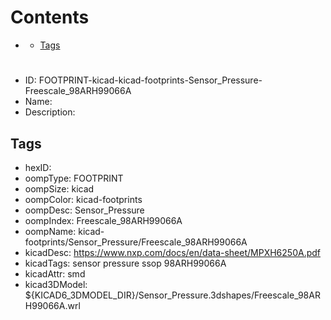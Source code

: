 



Contents
========

* [](#)
	* [Tags](#tags)

# 

- ID: FOOTPRINT-kicad-kicad-footprints-Sensor_Pressure-Freescale_98ARH99066A
- Name: 
- Description: 

## Tags

- hexID: 
- oompType: FOOTPRINT
- oompSize: kicad
- oompColor: kicad-footprints
- oompDesc: Sensor_Pressure
- oompIndex: Freescale_98ARH99066A
- oompName: kicad-footprints/Sensor_Pressure/Freescale_98ARH99066A
- kicadDesc: https://www.nxp.com/docs/en/data-sheet/MPXH6250A.pdf
- kicadTags: sensor pressure ssop 98ARH99066A
- kicadAttr: smd
- kicad3DModel: ${KICAD6_3DMODEL_DIR}/Sensor_Pressure.3dshapes/Freescale_98ARH99066A.wrl
